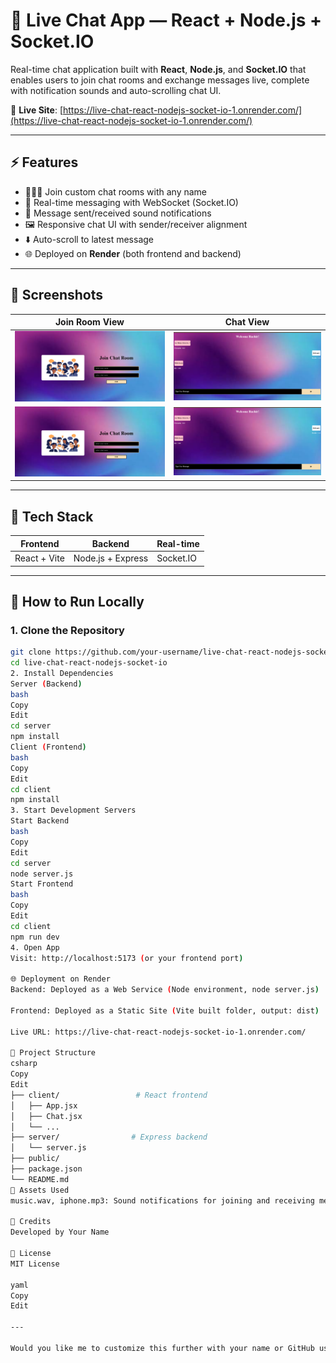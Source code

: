 # 💬 Live Chat App — React + Node.js + Socket.IO

Real-time chat application built with **React**, **Node.js**, and **Socket.IO** that enables users to join chat rooms and exchange messages live, complete with notification sounds and auto-scrolling chat UI.

🔗 **Live Site**: [https://live-chat-react-nodejs-socket-io-1.onrender.com/](https://live-chat-react-nodejs-socket-io-1.onrender.com/)

---

## ⚡ Features

- 🧑‍🤝‍🧑 Join custom chat rooms with any name
- 💬 Real-time messaging with WebSocket (Socket.IO)
- 🔔 Message sent/received sound notifications
- 🖼️ Responsive chat UI with sender/receiver alignment
- ⬇️ Auto-scroll to latest message
- 🌐 Deployed on **Render** (both frontend and backend)

---

## 📸 Screenshots

| Join Room View  | Chat View |
|------------------|------------|
| ![Join Room](first.png) | ![Chat](second.png) |
| ![Design Room](first.png) | ![Chat](second.png)|
---

## 🔧 Tech Stack

| Frontend | Backend | Real-time |
|----------|---------|-----------|
| React + Vite | Node.js + Express | Socket.IO |

---

## 🚀 How to Run Locally

### 1. Clone the Repository

```bash
git clone https://github.com/your-username/live-chat-react-nodejs-socket-io.git
cd live-chat-react-nodejs-socket-io
2. Install Dependencies
Server (Backend)
bash
Copy
Edit
cd server
npm install
Client (Frontend)
bash
Copy
Edit
cd client
npm install
3. Start Development Servers
Start Backend
bash
Copy
Edit
cd server
node server.js
Start Frontend
bash
Copy
Edit
cd client
npm run dev
4. Open App
Visit: http://localhost:5173 (or your frontend port)

🌐 Deployment on Render
Backend: Deployed as a Web Service (Node environment, node server.js)

Frontend: Deployed as a Static Site (Vite built folder, output: dist)

Live URL: https://live-chat-react-nodejs-socket-io-1.onrender.com/

📁 Project Structure
csharp
Copy
Edit
├── client/                 # React frontend
│   ├── App.jsx
│   ├── Chat.jsx
│   └── ...
├── server/                # Express backend
│   └── server.js
├── public/
├── package.json
└── README.md
🎵 Assets Used
music.wav, iphone.mp3: Sound notifications for joining and receiving messages

🙌 Credits
Developed by Your Name

📄 License
MIT License

yaml
Copy
Edit

---

Would you like me to customize this further with your name or GitHub username and insert real screenshots?







